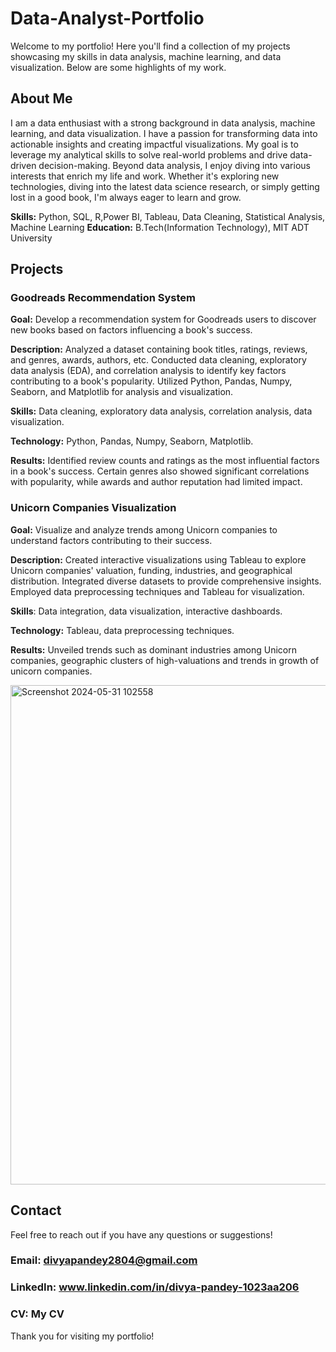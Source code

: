 # Data-Analyst-Portfolio
Welcome to my portfolio! Here you'll find a collection of my projects showcasing my skills in data analysis, machine learning, and data visualization. Below are some highlights of my work.

## About Me
I am a data enthusiast with a strong background in data analysis, machine learning, and data visualization. I have a passion for transforming data into actionable insights and creating impactful visualizations. My goal is to leverage my analytical skills to solve real-world problems and drive data-driven decision-making. Beyond data analysis, I enjoy diving into various interests that enrich my life and work. Whether it's exploring new technologies, diving into the latest data science research, or simply getting lost in a good book, I'm always eager to learn and grow.

**Skills:** Python, SQL, R,Power BI, Tableau, Data Cleaning, Statistical Analysis, Machine Learning
**Education:** B.Tech(Information Technology), MIT ADT University

## Projects
### Goodreads Recommendation System

**Goal:** Develop a recommendation system for Goodreads users to discover new books based on factors influencing a book's success.

**Description:** Analyzed a dataset containing book titles, ratings, reviews, and genres, awards, authors, etc. Conducted data cleaning, exploratory data analysis (EDA), and correlation analysis to identify key factors contributing to a book's popularity. Utilized Python, Pandas, Numpy, Seaborn, and Matplotlib for analysis and visualization.

**Skills:** Data cleaning, exploratory data analysis, correlation analysis, data visualization.

**Technology:** Python, Pandas, Numpy, Seaborn, Matplotlib.

**Results:** Identified review counts and ratings as the most influential factors in a book's success. Certain genres also showed significant correlations with popularity, while awards and author reputation had limited impact.

### Unicorn Companies Visualization

**Goal:** Visualize and analyze trends among Unicorn companies to understand factors contributing to their success.

**Description:** Created interactive visualizations using Tableau to explore Unicorn companies' valuation, funding, industries, and geographical distribution. Integrated diverse datasets to provide comprehensive insights. Employed data preprocessing techniques and Tableau for visualization.

**Skills**: Data integration, data visualization, interactive dashboards.

**Technology:** Tableau, data preprocessing techniques.

**Results:** Unveiled trends such as dominant industries among Unicorn companies, geographic clusters of high-valuations and trends in growth of unicorn companies.

<img width="799" alt="Screenshot 2024-05-31 102558" src="https://github.com/divya2804/Data-Analyst-Portfolio/assets/71580050/f3083d2c-9527-40c5-9137-9e76758671b6">

## Contact
Feel free to reach out if you have any questions or suggestions!

### Email: divyapandey2804@gmail.com

### LinkedIn: www.linkedin.com/in/divya-pandey-1023aa206
### CV: My CV
Thank you for visiting my portfolio!
